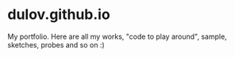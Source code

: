 # dulov.github.io
My portfolio. Here are all my works, "code to play around", sample, sketches, probes and so on  :)
